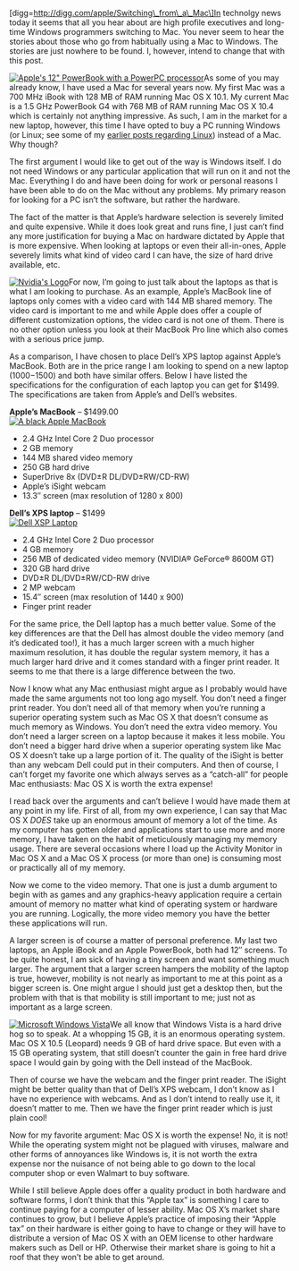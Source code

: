 \[digg=http://digg.com/apple/Switching\_from\_a\_Mac\]In technolgy news today it seems that all you hear about are high profile executives and long-time Windows programmers switching to Mac. You never seem to hear the stories about those who go from habitually using a Mac to Windows. The stories are just nowhere to be found. I, however, intend to change that with this post.

[![Apple\'s 12\" PowerBook with a PowerPC processor](https://i0.wp.com/alexseifert.wordpress.com/wp-content/uploads/2007/11/apple_powerbook_12.jpg?resize=128%2C95)](http://alexseifert.wordpress.com/2007/11/03/thinking-of-linux/apple-powerbook-12/)As some of you may already know, I have used a Mac for several years now. My first Mac was a 700 MHz iBook with 128 MB of RAM running Mac OS X 10.1. My current Mac is a 1.5 GHz PowerBook G4 with 768 MB of RAM running Mac OS X 10.4 which is certainly not anything impressive. As such, I am in the market for a new laptop, however, this time I have opted to buy a PC running Windows (or Linux; see some of my [earlier posts regarding Linux](http://alexseifert.wordpress.com/tag/linux)) instead of a Mac. Why though?

The first argument I would like to get out of the way is Windows itself. I do not need Windows or any particular application that will run on it and not the Mac. Everything I do and have been doing for work or personal reasons I have been able to do on the Mac without any problems. My primary reason for looking for a PC isn’t the software, but rather the hardware.

The fact of the matter is that Apple’s hardware selection is severely limited and quite expensive. While it does look great and runs fine, I just can’t find any more justification for buying a Mac on hardware dictated by Apple that is more expensive. When looking at laptops or even their all-in-ones, Apple severely limits what kind of video card I can have, the size of hard drive available, etc.

[![Nvidia\'s Logo](https://i0.wp.com/alexseifert.wordpress.com/wp-content/uploads/2008/05/nvidia.jpg?resize=124%2C95)](http://alexseifert.wordpress.com/2008/05/04/switching-from-a-mac/nvidia/)For now, I’m going to just talk about the laptops as that is what I am looking to purchase. As an example, Apple’s MacBook line of laptops only comes with a video card with 144 MB shared memory. The video card is important to me and while Apple does offer a couple of different customization options, the video card is not one of them. There is no other option unless you look at their MacBook Pro line which also comes with a serious price jump.

As a comparison, I have chosen to place Dell’s XPS laptop against Apple’s MacBook. Both are in the price range I am looking to spend on a new laptop ($1000-$1500) and both have similar offers. Below I have listed the specifications for the configuration of each laptop you can get for $1499. The specifications are taken from Apple’s and Dell’s websites.

**Apple’s MacBook** – $1499.00  
[![A black Apple MacBook](https://i0.wp.com/alexseifert.wordpress.com/wp-content/uploads/2008/05/apple-macbook.jpg?resize=128%2C82)](http://alexseifert.wordpress.com/2008/05/04/switching-from-a-mac/apple-macbook/)

-   2.4 GHz Intel Core 2 Duo processor
-   2 GB memory
-   144 MB shared video memory
-   250 GB hard drive
-   SuperDrive 8x (DVD±R DL/DVD±RW/CD-RW)
-   Apple’s iSight webcam
-   13.3″ screen (max resolution of 1280 x 800)

**Dell’s XPS laptop** – $1499  
[![Dell XSP Laptop](https://i0.wp.com/alexseifert.wordpress.com/wp-content/uploads/2008/05/dell-xps.jpg?resize=96%2C96)](http://alexseifert.wordpress.com/2008/05/04/switching-from-a-mac/dell-xps/)

-   2.4 GHz Intel Core 2 Duo processor
-   4 GB memory
-   256 MB of dedicated video memory (NVIDIA® GeForce® 8600M GT)
-   320 GB hard drive
-   DVD±R DL/DVD±RW/CD-RW drive
-   2 MP webcam
-   15.4″ screen (max resolution of 1440 x 900)
-   Finger print reader

For the same price, the Dell laptop has a much better value. Some of the key differences are that the Dell has almost double the video memory (and it’s dedicated too!), it has a much larger screen with a much higher maximum resolution, it has double the regular system memory, it has a much larger hard drive and it comes standard with a finger print reader. It seems to me that there is a large difference between the two.

Now I know what any Mac enthusiast might argue as I probably would have made the same arguments not too long ago myself. You don’t need a finger print reader. You don’t need all of that memory when you’re running a superior operating system such as Mac OS X that doesn’t consume as much memory as Windows. You don’t need the extra video memory. You don’t need a larger screen on a laptop because it makes it less mobile. You don’t need a bigger hard drive when a superior operating system like Mac OS X doesn’t take up a large portion of it. The quality of the iSight is better than any webcam Dell could put in their computers. And then of course, I can’t forget my favorite one which always serves as a “catch-all” for people Mac enthusiasts: Mac OS X is worth the extra expense!

I read back over the arguments and can’t believe I would have made them at any point in my life. First of all, from my own experience, I can say that Mac OS X *DOES* take up an enormous amount of memory a lot of the time. As my computer has gotten older and applications start to use more and more memory, I have taken on the habit of meticulously managing my memory usage. There are several occasions where I load up the Activity Monitor in Mac OS X and a Mac OS X process (or more than one) is consuming most or practically all of my memory.

Now we come to the video memory. That one is just a dumb argument to begin with as games and any graphics-heavy application require a certain amount of memory no matter what kind of operating system or hardware you are running. Logically, the more video memory you have the better these applications will run.

A larger screen is of course a matter of personal preference. My last two laptops, an Apple iBook and an Apple PowerBook, both had 12″ screens. To be quite honest, I am sick of having a tiny screen and want something much larger. The argument that a larger screen hampers the mobility of the laptop is true, however, mobility is not nearly as important to me at this point as a bigger screen is. One might argue I should just get a desktop then, but the problem with that is that mobility is still important to me; just not as important as a large screen.

[![Microsoft Windows Vista](https://i0.wp.com/alexseifert.wordpress.com/wp-content/uploads/2007/03/windowsvista.jpg?resize=100%2C74)](http://alexseifert.wordpress.com/2007/03/02/vista-ie7-banned/windows-vista-logo/)We all know that Windows Vista is a hard drive hog so to speak. At a whopping 15 GB, it is an enormous operating system. Mac OS X 10.5 (Leopard) needs 9 GB of hard drive space. But even with a 15 GB operating system, that still doesn’t counter the gain in free hard drive space I would gain by going with the Dell instead of the MacBook.

Then of course we have the webcam and the finger print reader. The iSight might be better quality than that of Dell’s XPS webcam, I don’t know as I have no experience with webcams. And as I don’t intend to really use it, it doesn’t matter to me. Then we have the finger print reader which is just plain cool!

Now for my favorite argument: Mac OS X is worth the expense! No, it is not! While the operating system might not be plagued with viruses, malware and other forms of annoyances like Windows is, it is not worth the extra expense nor the nuisance of not being able to go down to the local computer shop or even Walmart to buy software.

While I still believe Apple does offer a quality product in both hardware and software forms, I don’t think that this “Apple tax” is something I care to continue paying for a computer of lesser ability. Mac OS X’s market share continues to grow, but I believe Apple’s practice of imposing their “Apple tax” on their hardware is either going to have to change or they will have to distribute a version of Mac OS X with an OEM license to other hardware makers such as Dell or HP. Otherwise their market share is going to hit a roof that they won’t be able to get around.